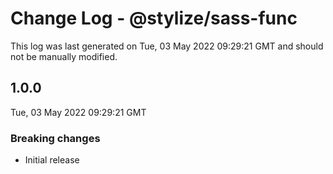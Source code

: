 # Change Log - @stylize/sass-func

This log was last generated on Tue, 03 May 2022 09:29:21 GMT and should not be manually modified.

## 1.0.0
Tue, 03 May 2022 09:29:21 GMT

### Breaking changes

- Initial release


